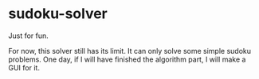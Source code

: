 # sudoku-solver
Just for fun.

For now, this solver still has its limit. It can only solve some simple sudoku problems. One day, if I will have finished the algorithm part, I will make a GUI for it.